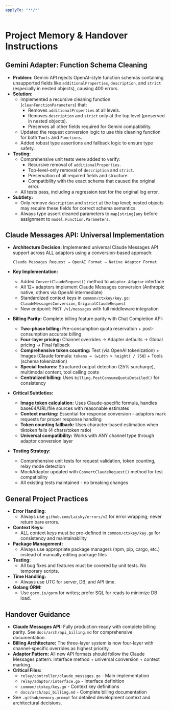 ```yaml
---
applyTo: "**/*"
---
```


# Project Memory & Handover Instructions

## Gemini Adapter: Function Schema Cleaning

- **Problem:** Gemini API rejects OpenAI-style function schemas containing unsupported fields like `additionalProperties`, `description`, and `strict` (especially in nested objects), causing 400 errors.
- **Solution:**
  - Implemented a recursive cleaning function (`cleanFunctionParameters`) that:
    - Removes `additionalProperties` at all levels.
    - Removes `description` and `strict` only at the top level (preserved in nested objects).
    - Preserves all other fields required for Gemini compatibility.
  - Updated the request conversion logic to use this cleaning function for both `Tools` and `Functions`.
  - Added robust type assertions and fallback logic to ensure type safety.
- **Testing:**
  - Comprehensive unit tests were added to verify:
    - Recursive removal of `additionalProperties`.
    - Top-level-only removal of `description` and `strict`.
    - Preservation of all required fields and structure.
    - Compatibility with the exact schema that caused the original error.
  - All tests pass, including a regression test for the original log error.
- **Subtlety:**
  - Only remove `description` and `strict` at the top level; nested objects may require these fields for correct schema semantics.
  - Always type assert cleaned parameters to `map[string]any` before assignment to `model.Function.Parameters`.

## Claude Messages API: Universal Implementation

- **Architecture Decision:** Implemented universal Claude Messages API support across ALL adaptors using a conversion-based approach:
  ```
  Claude Messages Request → OpenAI Format → Native Adaptor Format
  ```
- **Key Implementation:**
  - Added `ConvertClaudeRequest()` method to `adaptor.Adaptor` interface
  - All 12+ adaptors implement Claude Messages conversion (Anthropic native, others via OpenAI intermediate)
  - Standardized context keys in `common/ctxkey/key.go`: `ClaudeMessagesConversion`, `OriginalClaudeRequest`
  - New endpoint: `POST /v1/messages` with full middleware integration

- **Billing Parity:** Complete billing feature parity with Chat Completion API:
  - **Two-phase billing:** Pre-consumption quota reservation + post-consumption accurate billing
  - **Four-layer pricing:** Channel overrides → Adapter defaults → Global pricing → Final fallback
  - **Comprehensive token counting:** Text (via OpenAI tokenization) + Images (Claude formula: `tokens = (width × height) / 750`) + Tools (schema tokenization)
  - **Special features:** Structured output detection (25% surcharge), multimodal content, tool calling costs
  - **Centralized billing:** Uses `billing.PostConsumeQuotaDetailed()` for consistency

- **Critical Subtleties:**
  - **Image token calculation:** Uses Claude-specific formula, handles base64/URL/file sources with reasonable estimates
  - **Context marking:** Essential for response conversion - adaptors mark requests for proper response handling
  - **Token counting fallback:** Uses character-based estimation when tiktoken fails (4 chars/token ratio)
  - **Universal compatibility:** Works with ANY channel type through adaptor conversion layer

- **Testing Strategy:**
  - Comprehensive unit tests for request validation, token counting, relay mode detection
  - MockAdaptor updated with `ConvertClaudeRequest()` method for test compatibility
  - All existing tests maintained - no breaking changes

## General Project Practices

- **Error Handling:**
  - Always use `github.com/Laisky/errors/v2` for error wrapping; never return bare errors.
- **Context Keys:**
  - ALL context keys must be pre-defined in `common/ctxkey/key.go` for consistency and maintainability
- **Package Management:**
  - Always use appropriate package managers (npm, pip, cargo, etc.) instead of manually editing package files
- **Testing:**
  - All bug fixes and features must be covered by unit tests. No temporary scripts.
- **Time Handling:**
  - Always use UTC for server, DB, and API time.
- **Golang ORM:**
  - Use `gorm.io/gorm` for writes; prefer SQL for reads to minimize DB load.

## Handover Guidance
- **Claude Messages API:** Fully production-ready with complete billing parity. See `docs/arch/api_billing.md` for comprehensive documentation.
- **Billing Architecture:** The three-layer system is now four-layer with channel-specific overrides as highest priority.
- **Adaptor Pattern:** All new API formats should follow the Claude Messages pattern: interface method + universal conversion + context marking.
- **Critical Files:**
  - `relay/controller/claude_messages.go` - Main implementation
  - `relay/adaptor/interface.go` - Interface definition
  - `common/ctxkey/key.go` - Context key definitions
  - `docs/arch/api_billing.md` - Complete billing documentation
- See `.github/memory.prompt` for detailed development context and architectural decisions.
